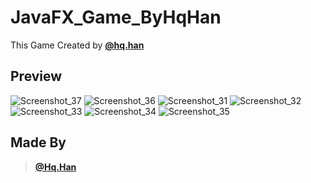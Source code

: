 # JavaFX_Game_ByHqHan
This Game Created by <a href="https://www.instagram.com/hq.han/tagged/?next=%2Fhq.han%2F&hl=id"><b>@hq.han</b></a>

## Preview
![Screenshot_37](https://user-images.githubusercontent.com/121380847/210131844-87f0b29c-7b08-4d9c-a630-4c91f55d4a69.png)
![Screenshot_36](https://user-images.githubusercontent.com/121380847/210131870-bbc52e7a-1349-414d-b864-04f735dd2a73.png)
![Screenshot_31](https://user-images.githubusercontent.com/121380847/210131884-58b47757-54f0-41db-a6ea-a59b1cfdd272.png)
![Screenshot_32](https://user-images.githubusercontent.com/121380847/210131891-af51f693-7471-4a00-867c-1b4a66abe5c9.png)
![Screenshot_33](https://user-images.githubusercontent.com/121380847/210131909-b3646ed1-7b08-4e38-97e4-c8dd97231c4a.png)
![Screenshot_34](https://user-images.githubusercontent.com/121380847/210131914-b28030de-c5ea-4c0e-b8fc-cb25898484ee.png)
![Screenshot_35](https://user-images.githubusercontent.com/121380847/210131920-9099a55b-224d-413f-b31f-8e738cdc5955.png)

## Made By
><a href="https://www.instagram.com/hq.han/tagged/?next=%2Fhq.han%2F&hl=id"><b>@Hq.Han</b></a>
